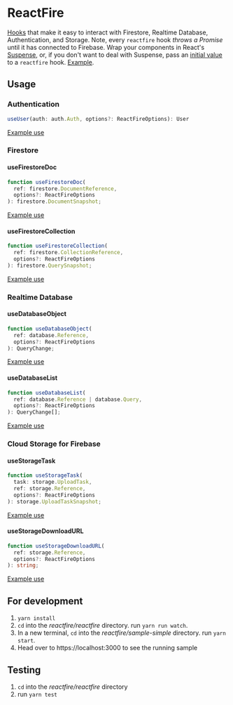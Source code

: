 # ReactFire

[Hooks](https://reactjs.org/docs/hooks-intro.html) that make it easy to interact with Firestore, Realtime Database, Authentication, and Storage. Note, every `reactfire` hook _throws a Promise_ until it has connected to Firebase. Wrap your components in React's [Suspense](https://reactjs.org/docs/code-splitting.html#suspense), or, if you don't want to deal with Suspense, pass an [initial value](/reactfire/index.ts#L10) to a `reactfire` hook. [Example](/sample-simple/src/Auth.js#L50).

## Usage

### Authentication

```ts
useUser(auth: auth.Auth, options?: ReactFireOptions): User
```

[Example use](/master/sample-simple/src/Auth.js#L44)

### Firestore

#### useFirestoreDoc

```ts
function useFirestoreDoc(
  ref: firestore.DocumentReference,
  options?: ReactFireOptions
): firestore.DocumentSnapshot;
```

[Example use](/master/sample-simple/src/Firestore.js#L16)

#### useFirestoreCollection

```ts
function useFirestoreCollection(
  ref: firestore.CollectionReference,
  options?: ReactFireOptions
): firestore.QuerySnapshot;
```

[Example use](/master/sample-simple/src/Firestore.js#L57)

### Realtime Database

#### useDatabaseObject

```ts
function useDatabaseObject(
  ref: database.Reference,
  options?: ReactFireOptions
): QueryChange;
```

[Example use](/master/sample-simple/src/RealtimeDatabase.js#L16)

#### useDatabaseList

```ts
function useDatabaseList(
  ref: database.Reference | database.Query,
  options?: ReactFireOptions
): QueryChange[];
```

[Example use](/master/sample-simple/src/RealtimeDatabase.js#L57)

### Cloud Storage for Firebase

#### useStorageTask

```ts
function useStorageTask(
  task: storage.UploadTask,
  ref: storage.Reference,
  options?: ReactFireOptions
): storage.UploadTaskSnapshot;
```

[Example use](/master/sample-simple/src/Storage.js#L23)

#### useStorageDownloadURL

```ts
function useStorageDownloadURL(
  ref: storage.Reference,
  options?: ReactFireOptions
): string;
```

[Example use](/master/sample-simple/src/Storage.js#L11)

## For development

1. `yarn install`
1. `cd` into the _reactfire/reactfire_ directory. run `yarn run watch`.
1. In a new terminal, `cd` into the _reactfire/sample-simple_ directory. run `yarn start`.
1. Head over to https://localhost:3000 to see the running sample

## Testing

1. `cd` into the _reactfire/reactfire_ directory
1. run `yarn test`
